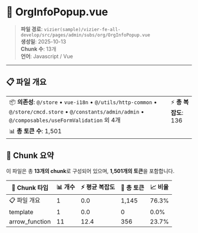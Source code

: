 # 📄 OrgInfoPopup.vue

> **파일 경로**: `vizier(sample)/vizier-fe-all-develop/src/pages/admin/subs/org/OrgInfoPopup.vue`  
> **생성일**: 2025-10-13  
> **Chunk 수**: 13개  
> **언어**: Javascript / Vue
---


## 📋 파일 개요

| | |
|--|--|
| 📦 **의존성**: `@/store` • `vue-i18n` • `@/utils/http-common` • `@/store/cmcd.store` • `@/constants/admin/admin` • `@/composables/useFormValidation` 외 4개 | ⚡ **총 복잡도**: 136 |
| 📊 **총 토큰 수**: 1,501 |  |






## 🧩 Chunk 요약

이 파일은 총 **13개의 chunk**로 구성되어 있으며, **1,501개의 토큰**을 포함합니다.

| 🧩 Chunk 타입 | 📊 개수 | ⚡ 평균 복잡도 | 📝 총 토큰 | 📈 비율 |
|---------------|--------|-------------|----------|--------|
| 📋 파일 개요 | 1 | 0.0 | 1,145 | 76.3% |
| template | 1 | 0.0 | 0 | 0.0% |
| arrow_function | 11 | 12.4 | 356 | 23.7% |

